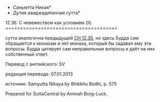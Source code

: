 * Саньютта Никая*
* Дутия авиджадипаччая сутта*

12\.36\. С невежеством как условием \(II\)
\=\=\=\=\=\=\=\=\=\=\=\=\=\=\=\=\=\=\=\=\=\=\=\=\=\=\=\=\=\=\=\=\=\=\=\=\=\=

сутта аналогична предыдущей [СН 12\.35](/sn12\.35/ru/sv), но здесь Будда сам обращается к монахам и нет монаха, который бы задавал ему эти вопросы\. Будда цитирует сам неправильные вопросы и даёт на них собственный ответ\.

Перевод с английского: SV

редакция перевода: 07\.01\.2013

источник: Samyutta Nikaya by Bhikkhu Bodhi, p\. 575

Prepared for SuttaCentral by Aminah Borg\-Luck\.
